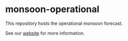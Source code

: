 # monsoon-operational

This repository hosts the operational monsoon forecast.  

See our [website](https://humancenteredforecasts.climate.uchicago.edu/forecasting-the-onset-of-the-indian-monsoon/) for more information.
